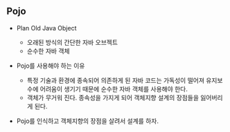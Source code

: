 ## Pojo 

- Plan Old Java Object 
    - 오래된 방식의 간단한 자바 오브젝트 
    - 순수한 자바 객체

- Pojo를 사용해야 하는 이유
    - 특정 기술과 환경에 종속되어 의존하게 된 자바 코드는 가독성이 떨어져 유지보수에 어려움이 생기기 때문에 순수한 자바 객체를 사용해야 한다.
    - 객체가 무거워 진다. 종속성을 가지게 되어 객체지향 설계의 장점들을 잃어버리게 된다.

- Pojo를 인식하고 객체지향의 장점을 살려서 설계를 하자.

